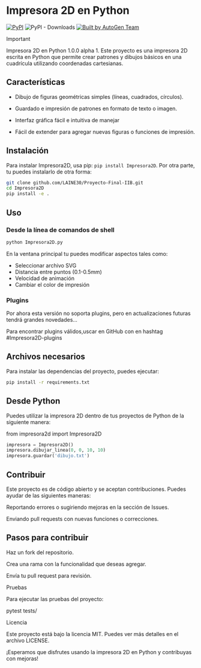 # Impresora 2D en Python


[![PyPI](https://img.shields.io/pypi/v/markitdown.svg)](https://laine30.github.io/)
![PyPI - Downloads](https://img.shields.io/pypi/dd/markitdown)
[![Built by AutoGen Team](https://img.shields.io/badge/Built%20by-AutoGen%20Team-blue)](https://github.com/LAINE30/Proyecto-Final-IIB.git)

> [!IMPORTANT]
> Impresora 2D en Python 1.0.0 alpha 1. Este proyecto es una impresora 2D escrita en Python que permite crear patrones y dibujos básicos en una cuadrícula utilizando coordenadas cartesianas.


## Características

- Dibujo de figuras geométricas simples (líneas, cuadrados, círculos).

- Guardado e impresión de patrones en formato de texto o imagen.

- Interfaz gráfica fácil e intuitiva de manejar

- Fácil de extender para agregar nuevas figuras o funciones de impresión.

## Instalación

Para instalar Impresora2D, usa pip: `pip install Impresora2D`. Por otra parte, tu puedes instalarlo de otra forma:

```bash
git clone github.com/LAINE30/Proyecto-Final-IIB.git
cd Impresora2D
pip install -e .
```
## Uso

### Desde la línea de comandos de shell

```bash
python Impresora2D.py
```
En la ventana principal tu puedes modificar aspectos tales como:
- Seleccionar archivo SVG
- Distancia entre puntos (0.1-0.5mm)
- Velocidad de animación
- Cambiar el color de impresión

### Plugins

Por ahora esta versión no soporta plugins, pero en actualizaciones futuras tendrá grandes novedades...

Para encontrar plugins válidos,uscar en GitHub con en hashtag #Impresora2D-plugins

## Archivos necesarios

Para instalar las dependencias del proyecto, puedes ejecutar:

```bash
pip install -r requirements.txt
```

## Desde Python

Puedes utilizar la impresora 2D dentro de tus proyectos de Python de la siguiente manera:

from impresora2d import Impresora2D

```python
impresora = Impresora2D()
impresora.dibujar_linea(0, 0, 10, 10)
impresora.guardar('dibujo.txt')
```

## Contribuir

Este proyecto es de código abierto y se aceptan contribuciones. Puedes ayudar de las siguientes maneras:

Reportando errores o sugiriendo mejoras en la sección de Issues.

Enviando pull requests con nuevas funciones o correcciones.

## Pasos para contribuir

Haz un fork del repositorio.

Crea una rama con la funcionalidad que deseas agregar.

Envía tu pull request para revisión.

Pruebas

Para ejecutar las pruebas del proyecto:

pytest tests/

Licencia

Este proyecto está bajo la licencia MIT. Puedes ver más detalles en el archivo LICENSE.

¡Esperamos que disfrutes usando la impresora 2D en Python y contribuyas con mejoras!
